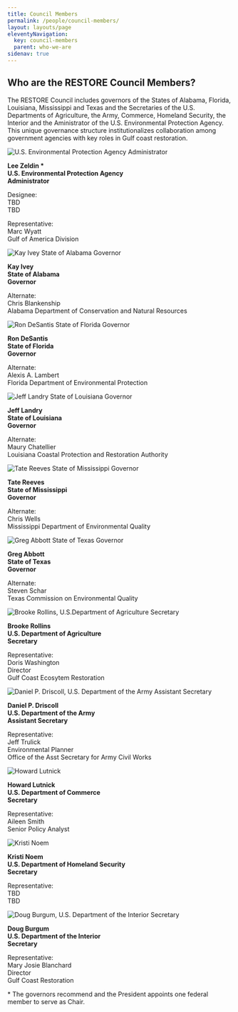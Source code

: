 ```yaml
---
title: Council Members
permalink: /people/council-members/
layout: layouts/page
eleventyNavigation:
  key: council-members
  parent: who-we-are
sidenav: true
---
```


## Who are the RESTORE Council Members?

The RESTORE Council includes governors of the States of Alabama, Florida, Louisiana, Mississippi and Texas and the Secretaries of the U.S. Departments of Agriculture, the Army, Commerce, Homeland Security, the Interior and the Aministrator of the U.S. Environmental Protection Agency. This unique governance structure institutionalizes collaboration among government agencies with key roles in Gulf coast restoration.

![U.S. Environmental Protection Agency Administrator](/sites/default/files/styles/image_style/public/2025-02/Lee-Zeldin-EPA-Official-Portrait.jpg?itok=aqQtoeOg "U.S. Environmental Protection Agency Administrator")

**Lee Zeldin \***  
**U.S. Environmental Protection Agency**   
**Administrator**

Designee:  
TBD  
TBD

Representative:  
Marc Wyatt  
Gulf of America Division

![Kay Ivey State of Alabama Governor](/sites/default/files/styles/image_style/public/2024-11/Kay%20Ivey.jpg?itok=bwmFMHj5 "Kay Ivey State of Alabama Governor")

**Kay Ivey**   
**State of Alabama**   
**Governor**

Alternate:   
Chris Blankenship  
Alabama Department of Conservation and Natural Resources

![Ron DeSantis State of Florida Governor](/sites/default/files/styles/image_style/public/2024-11/Ron%20DeSantis%20.jpg?itok=7dzlMBxR "Ron DeSantis State of Florida Governor")

**Ron DeSantis**   
**State of Florida**   
**Governor**

Alternate:   
Alexis A. Lambert   
Florida Department of Environmental Protection

![Jeff Landry State of Louisiana Governor](/sites/default/files/styles/image_style/public/2024-11/Jeff%20Landry.png?itok=NOmu08Q_ "Jeff Landry State of Louisiana Governor")

**Jeff Landry**   
**State of Louisiana**   
**Governor**

Alternate:   
Maury Chatellier   
Louisiana Coastal Protection and Restoration Authority

![Tate Reeves State of Mississippi Governor](/sites/default/files/styles/image_style/public/2024-11/Tate%20Reeves.jpg?itok=v4HkxYWb "Tate Reeves State of Mississippi Governor")

**Tate Reeves**   
**State of Mississippi**   
**Governor**

Alternate:   
Chris Wells   
Mississippi Department of Environmental Quality

![Greg Abbott State of Texas Governor](/sites/default/files/styles/image_style/public/2024-11/Greg%20Abbott.jpg?itok=4IBM2jlt "Greg Abbott State of Texas Governor")

**Greg Abbott**   
**State of Texas**   
**Governor**

Alternate:   
Steven Schar   
Texas Commission on Environmental Quality

![Brooke Rollins, U.S.Department of Agriculture Secretary](/sites/default/files/styles/image_style/public/2025-03/sec%20of%20ag.jpg?itok=a_SQmnaA "Brooke Rollins, U.S.Department of Agriculture Secretary")

**Brooke Rollins**   
**U.S. Department of Agriculture**   
**Secretary**

Representative:   
Doris Washington  
Director  
Gulf Coast Ecosytem Restoration

![Daniel P. Driscoll, U.S. Department of the Army Assistant Secretary](/sites/default/files/styles/image_style/public/2025-03/sec%20of%20army.jpg?itok=5bEq3YHl "Daniel P. Driscoll, U.S. Department of the Army Assistant Secretary")

**Daniel P. Driscoll**   
**U.S. Department of the Army**   
**Assistant Secretary**

Representative:   
Jeff Trulick   
Environmental Planner  
Office of the Asst Secretary for Army Civil Works

![Howard Lutnick](/sites/default/files/styles/image_style/public/2025-03/Howard_Lutnick_2025.jpg?itok=EMSiPiOq "Howard Lutnick")

**Howard Lutnick**  
**U.S. Department of Commerce**   
**Secretary**

Representative:   
Aileen Smith   
Senior Policy Analyst

![Kristi Noem](/sites/default/files/styles/image_style/public/2025-04/Kristi%20Noem.webp?itok=qB8y61O9 "Kristi Noem")

**Kristi Noem**   
**U.S. Department of Homeland Security**   
**Secretary**

Representative:   
TBD   
TBD

![Doug Burgum, U.S. Department of the Interior Secretary](/sites/default/files/styles/image_style/public/2025-03/Sec%20of%20the%20Interior.jpg?itok=OToRyT8f "Doug Burgum, U.S. Department of the Interior Secretary")

**Doug Burgum**  
**U.S. Department of the Interior**   
**Secretary**

Representative:   
Mary Josie Blanchard   
Director  
Gulf Coast Restoration

\* The governors recommend and the President appoints one federal member to serve as Chair.
